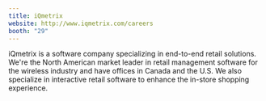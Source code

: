 ```yaml
---
title: iQmetrix
website: http://www.iqmetrix.com/careers
booth: "29"
---
```


iQmetrix is a software company specializing in end-to-end retail solutions. We're the North American market leader in retail management software for the wireless industry and have offices in Canada and the U.S. We also specialize in interactive retail software to enhance the in-store shopping experience.
